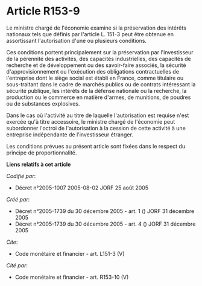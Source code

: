 # Article R153-9

Le ministre chargé de l'économie examine si la préservation des intérêts nationaux tels que définis par l'article L. 151-3
peut être obtenue en assortissant l'autorisation d'une ou plusieurs conditions. 

Ces conditions portent principalement sur la préservation par l'investisseur de la pérennité des activités, des capacités
industrielles, des capacités de recherche et de développement ou des savoir-faire associés, la sécurité d'approvisionnement
ou l'exécution des obligations contractuelles de l'entreprise dont le siège social est établi en France, comme titulaire ou
sous-traitant dans le cadre de marchés publics ou de contrats intéressant la sécurité publique, les intérêts de la défense
nationale ou la recherche, la production ou le commerce en matière d'armes, de munitions, de poudres ou de substances
explosives. 

Dans le cas où l'activité au titre de laquelle l'autorisation est requise n'est exercée qu'à titre accessoire, le ministre
chargé de l'économie peut subordonner l'octroi de l'autorisation à la cession de cette activité à une entreprise indépendante
de l'investisseur étranger. 

Les conditions prévues au présent article sont fixées dans le respect du principe de proportionnalité.

**Liens relatifs à cet article**

_Codifié par_:

  - Décret n°2005-1007 2005-08-02 JORF 25 août 2005

_Créé par_:

  - Décret n°2005-1739 du 30 décembre 2005 - art. 1 () JORF 31 décembre 2005
  - Décret n°2005-1739 du 30 décembre 2005 - art. 4 () JORF 31 décembre 2005

_Cite_:

  - Code monétaire et financier - art. L151-3 (V)

_Cité par_:

  - Code monétaire et financier - art. R153-10 (V)
